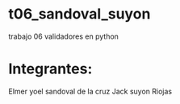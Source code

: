 # t06_sandoval_suyon
trabajo 06 validadores en  python

# Integrantes:
Elmer yoel sandoval de la cruz
Jack suyon Riojas
